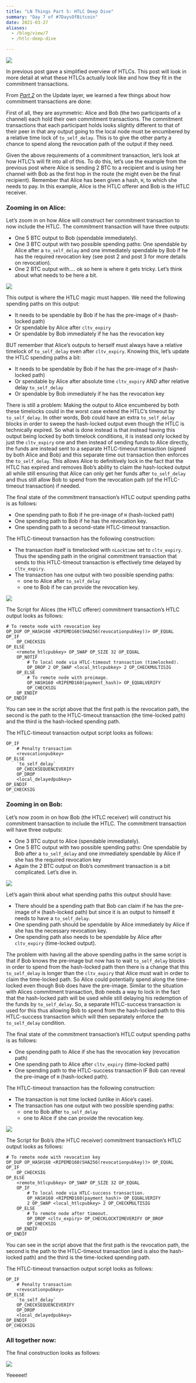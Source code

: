 ```yaml
---
title: "LN Things Part 5: HTLC Deep Dive"
summary: "Day 7 of #7DaysOfBitcoin"
date: 2021-03-27
aliases:
  - /blog/view/7
  - /htlc-deep-dive

---
```


 ![](/lnThings/bolt.png#center)

In previous post gave a simplified overview of HTLCs. This post will look in more detail at what these HTLCs actually look like and how they fit in the commitment transactions.

From [*Part 2*](/updating-state) on the Update layer, we learned a few things about how commitment transactions are done:

First of all, they are asymmetric: Alice and Bob (the two participants of a channel) each hold their own commitment transactions.
The commitment transactions that each participant holds looks slightly different to that of their peer in that any output going to the local node must be encumbered by a relative time lock of `to_self_delay`. This is to give the other party a chance to spend along the revocation path of the output if they need. 

Given the above requirements of a commitment transaction, let’s look at how HTLC’s will fit into all of this. To do this, let’s use the example from the previous post where Alice is sending 2 BTC to a recipient and is using her channel with Bob as the first hop in the route (he might even be the final recipient). Remember that Alice has been given a hash, `H`, to which she needs to pay. In this example, Alice is the HTLC offerer and Bob is the HTLC receiver.

### Zooming in on Alice:

Let’s zoom in on how Alice will construct her commitment transaction to now include the HTLC. The commitment transaction will have three outputs:

- One 5 BTC output to Bob (spendable immediately).
- One 3 BTC output with two possible spending paths: One spendable by Alice after a `to_self_delay` and one immediately spendable by Bob if he has the required revocation key (see post 2 and post 3 for more details on revocation).
- One 2 BTC output with…. ok so here is where it gets tricky. Let’s think about what needs to be here a bit.

 ![](/lnThings/day7_1.png#center)

This output is where the HTLC magic must happen. We need the following spending paths on this output:

- It needs to be spendable by Bob if he has the pre-image of `H` (hash-locked path)
- Or spendable by Alice after `cltv_expiry`
- Or spendable by Bob immediately if he has the revocation key

BUT remember that Alice’s outputs to herself must always have a relative timelock of `to_self_delay` even after `cltv_expiry`. Knowing this, let’s update the HTLC spending paths a bit:

- It needs to be spendable by Bob if he has the pre-image of `H` (hash-locked path)
- Or spendable by Alice after absolute time `cltv_expiry` AND after relative delay `to_self_delay`
- Or spendable by Bob immediately if he has the revocation key

There is still a problem: Making the output to Alice encumbered by both these timelocks could in the worst case extend the HTLC’s timeout by `to_self_delay`. In other words, Bob could have an extra `to_self_delay` blocks in order to sweep the hash-locked output even though the HTLC is technically expired. So what is done instead is that instead having this output being locked by both timelock conditions, it is instead only locked by just the `cltv_expiry` one and then instead of sending funds to Alice directly, the funds are instead sent to a separate HTLC-timeout transaction (signed by both Alice and Bob) and this separate time out transaction then enforces the `to_self_delay`. This allows Alice to definitively lock in the fact that the HTLC has expired and removes Bob’s ability to claim the hash-locked output all while still ensuring that Alice can only get her funds after `to_self_delay` and thus still allow Bob to spend from the revocation path (of the HTLC-timeout transaction) if needed.

The final state of the commitment transaction’s HTLC output spending paths is as follows:

- One spending path to Bob if he pre-image of `H` (hash-locked path)
- One spending path to Bob if he has the revocation key.
- One spending path to a second-state HTLC-timeout transaction.

The HTLC-timeout transaction has the following construction:

* The transaction itself is timelocked with `nLocktime` set to `cltv_expiry`. Thus the spending path in the original commitment transaction that sends to this HTLC-timeout transaction is effectively time delayed by `cltv_expiry`.
* The transaction has one output with two possible spending paths:
   - one to Alice after `to_self_delay`
   - one to Bob if he can provide the revocation key.

![](/lnThings/day7_2.png#center)

The Script for Alices (the HTLC offerer) commitment transaction’s HTLC output looks as follows:

```
# To remote node with revocation key
OP_DUP OP_HASH160 <RIPEMD160(SHA256(revocationpubkey))> OP_EQUAL
OP_IF
    OP_CHECKSIG
OP_ELSE
    <remote_htlcpubkey> OP_SWAP OP_SIZE 32 OP_EQUAL
    OP_NOTIF
        # To local node via HTLC-timeout transaction (timelocked).
        OP_DROP 2 OP_SWAP <local_htlcpubkey> 2 OP_CHECKMULTISIG
    OP_ELSE
        # To remote node with preimage.
        OP_HASH160 <RIPEMD160(payment_hash)> OP_EQUALVERIFY
        OP_CHECKSIG
    OP_ENDIF
OP_ENDIF
```

You can see in the script above that the first path is the revocation path, the second is the path to the HTLC-timeout transaction (the time-locked path) and the third is the hash-locked spending path.

The HTLC-timeout transaction output script looks as follows:

```
OP_IF
    # Penalty transaction
    <revocationpubkey>
OP_ELSE
    `to_self_delay`
    OP_CHECKSEQUENCEVERIFY
    OP_DROP
    <local_delayedpubkey>
OP_ENDIF
OP_CHECKSIG
```

### Zooming in on Bob:

Let’s now zoom in on how Bob (the HTLC receiver) will construct his commitment transaction to include the HTLC. The commitment transaction will have three outputs:

- One 3 BTC output to Alice (spendable immediately).
- One 5 BTC output with two possible spending paths: One spendable by Bob after a `to_self_delay` and one immediately spendable by Alice if she has the required revocation key
- Again the 2 BTC output on Bob’s commitment transaction is a bit complicated. Let’s dive in.

![](/lnThings/day7_3.png#center)

Let’s again think about what spending paths this output should have:

- There should be a spending path that Bob can claim if he has the pre-image of `H` (hash-locked path) but since it is an output to himself it needs to have a `to_self_delay`.
- One spending path should be spendable by Alice immediately by Alice if she has the necessary revocation key.
- One spending path also needs to be spendable by Alice after `cltv_expiry` (time-locked output).

The problem with having all the above spending paths in the same script is that if Bob knows the pre-image but now has to wait `to_self_delay` blocks in order to spend from the hash-locked path then there is a change that this `to_self_delay` is longer than the `cltv_expiry` that Alice must wait in order to claim the time-locked path. So Alice could potentially spend along the time-locked even though Bob does have the pre-image. Similar to the situation with Alices commitment transaction, Bob needs a way to lock in the fact that the hash-locked path will be used while still delaying his redemption of the funds by `to_self_delay`. So, a separate HTLC-success transaction is used for this thus allowing Bob to spend from the hash-locked path to this HTLC-success transaction which will then separately enforce the `to_self_delay` condition. 

The final state of the commitment transaction’s HTLC output spending paths is as follows:

- One spending path to Alice if she has the revocation key (revocation path)
- One spending path to Alice after `cltv_expiry` (time-locked path)
- One spending path to the HTLC-success transaction IF Bob can reveal the pre-image of `H` (hash-locked path).

The HTLC-timeout transaction has the following construction:

* The transaction is not time locked (unlike in Alice’s case).
* The transaction has one output with two possible spending paths:
   - one to Bob after `to_self_delay`
   - one to Alice if she can provide the revocation key.

![](/lnThings/day7_4.png#center)

The Script for Bob’s (the HTLC receiver) commitment transaction’s HTLC output looks as follows:

```
# To remote node with revocation key
OP_DUP OP_HASH160 <RIPEMD160(SHA256(revocationpubkey))> OP_EQUAL
OP_IF
    OP_CHECKSIG
OP_ELSE
    <remote_htlcpubkey> OP_SWAP OP_SIZE 32 OP_EQUAL
    OP_IF
        # To local node via HTLC-success transaction.
        OP_HASH160 <RIPEMD160(payment_hash)> OP_EQUALVERIFY
        2 OP_SWAP <local_htlcpubkey> 2 OP_CHECKMULTISIG
    OP_ELSE
        # To remote node after timeout.
        OP_DROP <cltv_expiry> OP_CHECKLOCKTIMEVERIFY OP_DROP
        OP_CHECKSIG
    OP_ENDIF
OP_ENDIF
```

You can see in the script above that the first path is the revocation path, the second is the path to the HTLC-timeout transaction (and is also the hash-locked path) and the third is the time-locked spending path.

The HTLC-timeout transaction output script looks as follows:

```
OP_IF
    # Penalty transaction
    <revocationpubkey>
OP_ELSE
    `to_self_delay`
    OP_CHECKSEQUENCEVERIFY
    OP_DROP
    <local_delayedpubkey>
OP_ENDIF
OP_CHECKSIG
```
### All together now:

The final construction looks as follows:

![](/lnThings/day7_5.png#center)

Yeeeeet!
